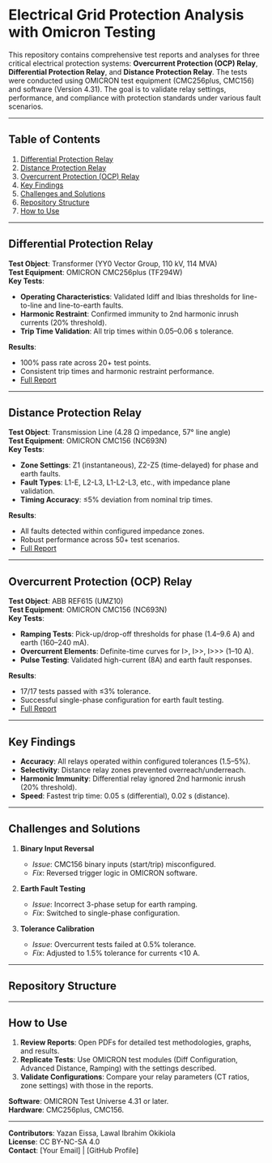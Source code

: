 # Electrical Grid Protection Analysis with Omicron Testing

This repository contains comprehensive test reports and analyses for three critical electrical protection systems: **Overcurrent Protection (OCP) Relay**, **Differential Protection Relay**, and **Distance Protection Relay**. The tests were conducted using OMICRON test equipment (CMC256plus, CMC156) and software (Version 4.31). The goal is to validate relay settings, performance, and compliance with protection standards under various fault scenarios.

---

## Table of Contents
1. [Differential Protection Relay](#differential-protection-relay)
2. [Distance Protection Relay](#distance-protection-relay)
3. [Overcurrent Protection (OCP) Relay](#overcurrent-protection-ocp-relay)
4. [Key Findings](#key-findings)
5. [Challenges and Solutions](#challenges-and-solutions)
6. [Repository Structure](#repository-structure)
7. [How to Use](#how-to-use)

---

## Differential Protection Relay
**Test Object**: Transformer (YY0 Vector Group, 110 kV, 114 MVA)  
**Test Equipment**: OMICRON CMC256plus (TF294W)  
**Key Tests**:  
- **Operating Characteristics**: Validated Idiff and Ibias thresholds for line-to-line and line-to-earth faults.  
- **Harmonic Restraint**: Confirmed immunity to 2nd harmonic inrush currents (20% threshold).  
- **Trip Time Validation**: All trip times within 0.05–0.06 s tolerance.  

**Results**:  
- 100% pass rate across 20+ test points.  
- Consistent trip times and harmonic restraint performance.  
- [Full Report](differential_protection_report.pdf)  

---

## Distance Protection Relay
**Test Object**: Transmission Line (4.28 Ω impedance, 57° line angle)  
**Test Equipment**: OMICRON CMC156 (NC693N)  
**Key Tests**:  
- **Zone Settings**: Z1 (instantaneous), Z2-Z5 (time-delayed) for phase and earth faults.  
- **Fault Types**: L1-E, L2-L3, L1-L2-L3, etc., with impedance plane validation.  
- **Timing Accuracy**: ≤5% deviation from nominal trip times.  

**Results**:  
- All faults detected within configured impedance zones.  
- Robust performance across 50+ test scenarios.  
- [Full Report](distance_protection_report.pdf)  

---

## Overcurrent Protection (OCP) Relay
**Test Object**: ABB REF615 (UMZ10)  
**Test Equipment**: OMICRON CMC156 (NC693N)  
**Key Tests**:  
- **Ramping Tests**: Pick-up/drop-off thresholds for phase (1.4–9.6 A) and earth (160–240 mA).  
- **Overcurrent Elements**: Definite-time curves for I>, I>>, I>>> (1–10 A).  
- **Pulse Testing**: Validated high-current (8A) and earth fault responses.  

**Results**:  
- 17/17 tests passed with ≤3% tolerance.  
- Successful single-phase configuration for earth fault testing.  
- [Full Report](OCP_relay.pdf)  

---

## Key Findings
- **Accuracy**: All relays operated within configured tolerances (1.5–5%).  
- **Selectivity**: Distance relay zones prevented overreach/underreach.  
- **Harmonic Immunity**: Differential relay ignored 2nd harmonic inrush (20% threshold).  
- **Speed**: Fastest trip time: 0.05 s (differential), 0.02 s (distance).  

---

## Challenges and Solutions
1. **Binary Input Reversal**  
   - *Issue*: CMC156 binary inputs (start/trip) misconfigured.  
   - *Fix*: Reversed trigger logic in OMICRON software.  

2. **Earth Fault Testing**  
   - *Issue*: Incorrect 3-phase setup for earth ramping.  
   - *Fix*: Switched to single-phase configuration.  

3. **Tolerance Calibration**  
   - *Issue*: Overcurrent tests failed at 0.5% tolerance.  
   - *Fix*: Adjusted to 1.5% tolerance for currents <10 A.  

---

## Repository Structure



---

## How to Use
1. **Review Reports**: Open PDFs for detailed test methodologies, graphs, and results.  
2. **Replicate Tests**: Use OMICRON test modules (Diff Configuration, Advanced Distance, Ramping) with the settings described.  
3. **Validate Configurations**: Compare your relay parameters (CT ratios, zone settings) with those in the reports.  

**Software**: OMICRON Test Universe 4.31 or later.  
**Hardware**: CMC256plus, CMC156.  

---

**Contributors**: Yazan Eissa, Lawal Ibrahim Okikiola  
**License**: CC BY-NC-SA 4.0  
**Contact**: [Your Email] | [GitHub Profile]
